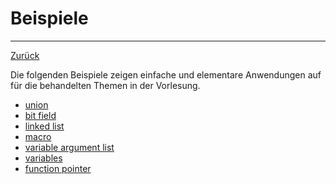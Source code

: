 # Beispiele
---
[Zurück](../README.md)

Die folgenden Beispiele zeigen einfache und elementare Anwendungen auf für
die behandelten Themen in der Vorlesung.

* [union](union/union.md)
* [bit field](bitfield/bitfield.md)
* [linked list](llist/llist.md)
* [macro](macro/macro.md)
* [variable argument list](varpar/varpar.md)
* [variables](variables/variables.md)
* [function pointer](fpointer/fpointer.md)
